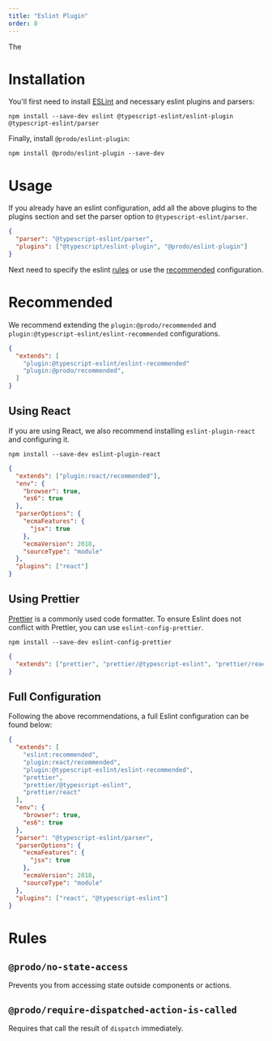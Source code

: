 ```yaml
---
title: "Eslint Plugin"
order: 8
---
```


The

# Installation

You'll first need to install [ESLint](http://eslint.org) and necessary eslint
plugins and parsers:

```shell
npm install --save-dev eslint @typescript-eslint/eslint-plugin @typescript-eslint/parser
```

Finally, install `@prodo/eslint-plugin`:

```shell
npm install @prodo/eslint-plugin --save-dev
```

# Usage

If you already have an eslint configuration, add all the above plugins to the
plugins section and set the parser option to `@typescript-eslint/parser`.

```json
{
  "parser": "@typescript-eslint/parser",
  "plugins": ["@typescript/eslint-plugin", "@prodo/eslint-plugin"]
}
```

Next need to specify the eslint [rules](#rules) or use the
[recommended](#recommended) configuration.

# Recommended

We recommend extending the `plugin:@prodo/recommended` and `plugin:@typescript-eslint/eslint-recommended` configurations.

```json
{
  "extends": [
    "plugin:@typescript-eslint/eslint-recommended"
    "plugin:@prodo/recommended",
  ]
}
```

## Using React

If you are using React, we also recommend installing `eslint-plugin-react` and
configuring it.

```shell
npm install --save-dev eslint-plugin-react
```

```json
{
  "extends": ["plugin:react/recommended"],
  "env": {
    "browser": true,
    "es6": true
  },
  "parserOptions": {
    "ecmaFeatures": {
      "jsx": true
    },
    "ecmaVersion": 2018,
    "sourceType": "module"
  },
  "plugins": ["react"]
}
```

## Using Prettier

[Prettier](https://prettier.io/) is a commonly used code formatter. To ensure
Eslint does not conflict with Prettier, you can use `eslint-config-prettier`.

```shell
npm install --save-dev eslint-config-prettier
```

```json
{
  "extends": ["prettier", "prettier/@typescript-eslint", "prettier/react"]
}
```

## Full Configuration

Following the above recommendations, a full Eslint configuration can be found below:

```json
{
  "extends": [
    "eslint:recommended",
    "plugin:react/recommended",
    "plugin:@typescript-eslint/eslint-recommended",
    "prettier",
    "prettier/@typescript-eslint",
    "prettier/react"
  ],
  "env": {
    "browser": true,
    "es6": true
  },
  "parser": "@typescript-eslint/parser",
  "parserOptions": {
    "ecmaFeatures": {
      "jsx": true
    },
    "ecmaVersion": 2018,
    "sourceType": "module"
  },
  "plugins": ["react", "@typescript-eslint"]
}
```

# Rules

## `@prodo/no-state-access`

Prevents you from accessing state outside components or actions.

## `@prodo/require-dispatched-action-is-called`

Requires that call the result of `dispatch` immediately.
